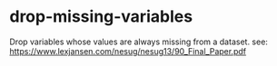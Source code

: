 # drop-missing-variables
Drop variables whose values are always missing from a dataset.
see: https://www.lexjansen.com/nesug/nesug13/90_Final_Paper.pdf
